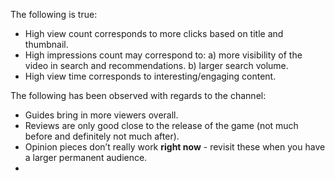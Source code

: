 The following is true:
- High view count corresponds to more clicks based on title and thumbnail.
- High impressions count may correspond to:
	a) more visibility of the video in search and recommendations.
	b) larger search volume.
- High view time corresponds to interesting/engaging content.


The following has been observed with regards to the channel:
- Guides bring in more viewers overall.
- Reviews are only good close to the release of the game (not much before and definitely not much after).
- Opinion pieces don’t really work **right now** - revisit these when you have a larger permanent audience.
- 